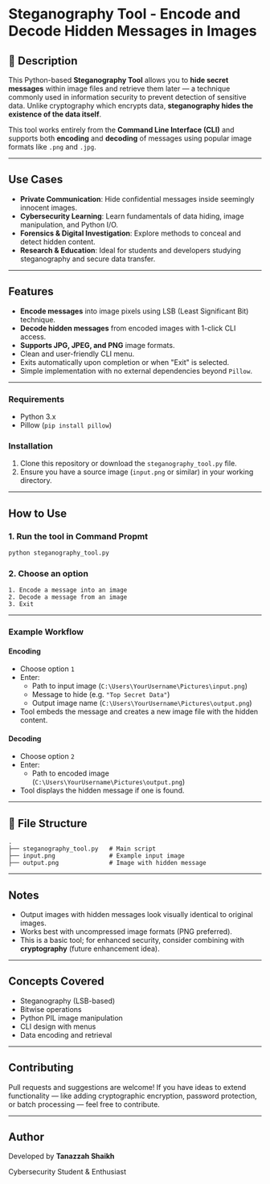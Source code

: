 # Steganography Tool - Encode and Decode Hidden Messages in Images

## 📌 Description

This Python-based **Steganography Tool** allows you to **hide secret messages** within image files and retrieve them later — a technique commonly used in information security to prevent detection of sensitive data. Unlike cryptography which encrypts data, **steganography hides the existence of the data itself**.

This tool works entirely from the **Command Line Interface (CLI)** and supports both **encoding** and **decoding** of messages using popular image formats like `.png` and `.jpg`.

---

## Use Cases

- **Private Communication**: Hide confidential messages inside seemingly innocent images.
- **Cybersecurity Learning**: Learn fundamentals of data hiding, image manipulation, and Python I/O.
- **Forensics & Digital Investigation**: Explore methods to conceal and detect hidden content.
- **Research & Education**: Ideal for students and developers studying steganography and secure data transfer.

---

## Features

- **Encode messages** into image pixels using LSB (Least Significant Bit) technique.
- **Decode hidden messages** from encoded images with 1-click CLI access.
- **Supports JPG, JPEG, and PNG** image formats.
- Clean and user-friendly CLI menu.
- Exits automatically upon completion or when "Exit" is selected.
- Simple implementation with no external dependencies beyond `Pillow`.

---


### Requirements
- Python 3.x
- Pillow (`pip install pillow`)

### Installation
1. Clone this repository or download the `steganography_tool.py` file.
2. Ensure you have a source image (`input.png` or similar) in your working directory.

---

## How to Use

### 1. **Run the tool in Command Propmt**
```bash
python steganography_tool.py
```

### 2. **Choose an option**
```text
1. Encode a message into an image
2. Decode a message from an image
3. Exit
```

---

### Example Workflow

#### Encoding
- Choose option `1`
- Enter:
  - Path to input image (`C:\Users\YourUsername\Pictures\input.png`)
  - Message to hide (e.g. `"Top Secret Data"`)
  - Output image name (`C:\Users\YourUsername\Pictures\output.png`)
- Tool embeds the message and creates a new image file with the hidden content.

#### Decoding
- Choose option `2`
- Enter:
  - Path to encoded image (`C:\Users\YourUsername\Pictures\output.png`)
- Tool displays the hidden message if one is found.

---

## 📂 File Structure

```
.
├── steganography_tool.py   # Main script
├── input.png               # Example input image
├── output.png              # Image with hidden message
```

---

## Notes

- Output images with hidden messages look visually identical to original images.
- Works best with uncompressed image formats (PNG preferred).
- This is a basic tool; for enhanced security, consider combining with **cryptography** (future enhancement idea).

---

## Concepts Covered

- Steganography (LSB-based)
- Bitwise operations
- Python PIL image manipulation
- CLI design with menus
- Data encoding and retrieval

---

## Contributing

Pull requests and suggestions are welcome! If you have ideas to extend functionality — like adding cryptographic encryption, password protection, or batch processing — feel free to contribute.

---

## Author

Developed by **Tanazzah Shaikh**

Cybersecurity Student & Enthusiast
